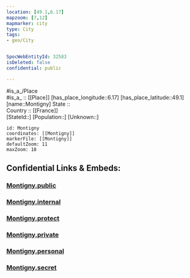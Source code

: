 ```yaml
---
location: [49.1,6.17] 
mapzoom: [7,12] 
mapmarker: city 
type: City
tags:
- geo/City


SpocWebEntityId: 32583
isDeleted: false
confidential: public

---
```

#is_a_/Place  
#is_a_ :: [[Place]] 
[has_place_longitude::6.17] 
[has_place_latitude::49.1] 
[name::Montigny] 
State ::  
Country :: [[France]]  
[StateId::] 
[Population::] 
[Unknown::] 


```leaflet
id: Montigny
coordinates: [[Montigny]] 
markerFile: [[Montigny]] 
defaultZoom: 11 
maxZoom: 18
```


## Confidential Links & Embeds: 

### [Montigny.public](/_public/\Earth\Continent\Europe\Europe~West\France\regions~France\Grand_Est\departments~Grand_Est\Moselle\communes~Moselle\Metz-Ville\cities~Metz-VilleMontigny.public.md) 

### [Montigny.internal](/_internal/\Earth\Continent\Europe\Europe~West\France\regions~France\Grand_Est\departments~Grand_Est\Moselle\communes~Moselle\Metz-Ville\cities~Metz-VilleMontigny.internal.md) 

### [Montigny.protect](/_protect/\Earth\Continent\Europe\Europe~West\France\regions~France\Grand_Est\departments~Grand_Est\Moselle\communes~Moselle\Metz-Ville\cities~Metz-VilleMontigny.protect.md) 

### [Montigny.private](/_private/\Earth\Continent\Europe\Europe~West\France\regions~France\Grand_Est\departments~Grand_Est\Moselle\communes~Moselle\Metz-Ville\cities~Metz-VilleMontigny.private.md) 

### [Montigny.personal](/_personal/\Earth\Continent\Europe\Europe~West\France\regions~France\Grand_Est\departments~Grand_Est\Moselle\communes~Moselle\Metz-Ville\cities~Metz-VilleMontigny.personal.md) 

### [Montigny.secret](/_secret/\Earth\Continent\Europe\Europe~West\France\regions~France\Grand_Est\departments~Grand_Est\Moselle\communes~Moselle\Metz-Ville\cities~Metz-VilleMontigny.secret.md)

